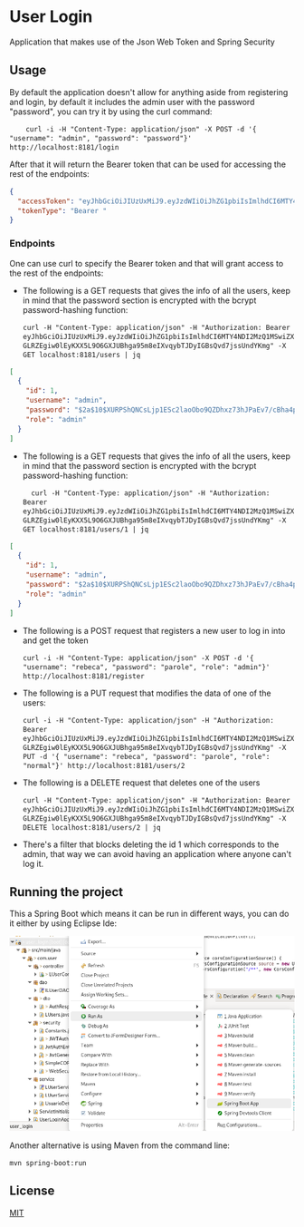 # User Login


Application that makes use of the Json Web Token and Spring Security

## Usage

By default the application doesn't allow for anything aside from registering and login, by default it includes the admin user with the password "password", you can try it by using the curl command:

        curl -i -H "Content-Type: application/json" -X POST -d '{ "username": "admin", "password": "password"}' http://localhost:8181/login
		
After that it will return the Bearer token that can be used for accessing the rest of the endpoints:

```json
{
  "accessToken": "eyJhbGciOiJIUzUxMiJ9.eyJzdWIiOiJhZG1pbiIsImlhdCI6MTY4NDI2MzQ1MSwiZXhwIjoxNjg1MTI3NDUxfQ.M9iD4XQFh1qOijbLA0bFlWHo-GLRZEgiw0lEyKXX5L9O6GXJUBhga95m8eIXvqybTJDyIGBsQvd7jssUndYKmg",
  "tokenType": "Bearer "
}

```

### Endpoints

One can use curl to specify the Bearer token and that will grant access to the rest of the endpoints:


  * The following is a GET requests that gives the info of all the users, keep in mind that the password section is encrypted with the bcrypt password-hashing function:

        curl -H "Content-Type: application/json" -H "Authorization: Bearer eyJhbGciOiJIUzUxMiJ9.eyJzdWIiOiJhZG1pbiIsImlhdCI6MTY4NDI2MzQ1MSwiZXhwIjoxNjg1MTI3NDUxfQ.M9iD4XQFh1qOijbLA0bFlWHo-GLRZEgiw0lEyKXX5L9O6GXJUBhga95m8eIXvqybTJDyIGBsQvd7jssUndYKmg" -X GET localhost:8181/users | jq
		
```json
[
  {
    "id": 1,
    "username": "admin",
    "password": "$2a$10$XURPShQNCsLjp1ESc2laoObo9QZDhxz73hJPaEv7/cBha4pk0AgP.",
    "role": "admin"
  }
]
```

  * The following is a GET requests that gives the info of all the users, keep in mind that the password section is encrypted with the bcrypt password-hashing function:
  
          curl -H "Content-Type: application/json" -H "Authorization: Bearer eyJhbGciOiJIUzUxMiJ9.eyJzdWIiOiJhZG1pbiIsImlhdCI6MTY4NDI2MzQ1MSwiZXhwIjoxNjg1MTI3NDUxfQ.M9iD4XQFh1qOijbLA0bFlWHo-GLRZEgiw0lEyKXX5L9O6GXJUBhga95m8eIXvqybTJDyIGBsQvd7jssUndYKmg" -X GET localhost:8181/users/1 | jq
		
```json
[
  {
    "id": 1,
    "username": "admin",
    "password": "$2a$10$XURPShQNCsLjp1ESc2laoObo9QZDhxz73hJPaEv7/cBha4pk0AgP.",
    "role": "admin"
  }
]
```

  * The following is a POST request that registers a new user to log in into and get the token
  
		curl -i -H "Content-Type: application/json" -X POST -d '{ "username": "rebeca", "password": "parole", "role": "admin"}' http://localhost:8181/register
		
  * The following is a PUT request that modifies the data of one of the users:
  
		curl -i -H "Content-Type: application/json" -H "Authorization: Bearer eyJhbGciOiJIUzUxMiJ9.eyJzdWIiOiJhZG1pbiIsImlhdCI6MTY4NDI2MzQ1MSwiZXhwIjoxNjg1MTI3NDUxfQ.M9iD4XQFh1qOijbLA0bFlWHo-GLRZEgiw0lEyKXX5L9O6GXJUBhga95m8eIXvqybTJDyIGBsQvd7jssUndYKmg" -X PUT -d '{ "username": "rebeca", "password": "parole", "role": "normal"}' http://localhost:8181/users/2
		
  * The following is a DELETE request that deletes one of the users
  
		curl -H "Content-Type: application/json" -H "Authorization: Bearer eyJhbGciOiJIUzUxMiJ9.eyJzdWIiOiJhZG1pbiIsImlhdCI6MTY4NDI2MzQ1MSwiZXhwIjoxNjg1MTI3NDUxfQ.M9iD4XQFh1qOijbLA0bFlWHo-GLRZEgiw0lEyKXX5L9O6GXJUBhga95m8eIXvqybTJDyIGBsQvd7jssUndYKmg" -X DELETE localhost:8181/users/2 | jq

  * There's a filter that blocks deleting the id 1 which corresponds to the admin, that way we can avoid having an application where anyone can't log it.
## Running the project

This a Spring Boot which means it can be run in different ways, you can do it either by using Eclipse Ide:

![Eclipse](./screenshots/Eclipse_ide_run.png)

Another alternative is using Maven from the command line:

	mvn spring-boot:run



## License 

[MIT](https://opensource.org/licenses/MIT)

